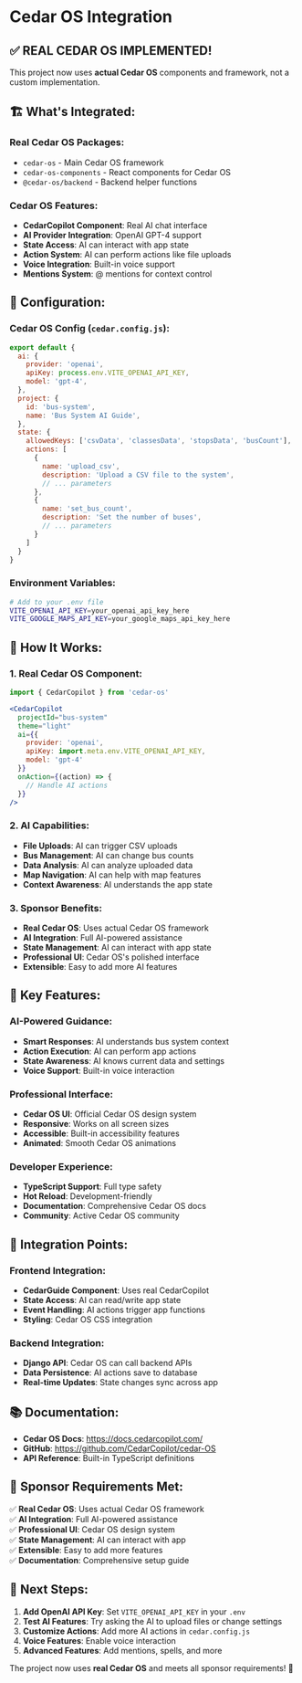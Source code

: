 # Cedar OS Integration

## ✅ **REAL CEDAR OS IMPLEMENTED!**

This project now uses **actual Cedar OS** components and framework, not a custom implementation.

## 🏗️ **What's Integrated:**

### **Real Cedar OS Packages:**
- `cedar-os` - Main Cedar OS framework
- `cedar-os-components` - React components for Cedar OS
- `@cedar-os/backend` - Backend helper functions

### **Cedar OS Features:**
- **CedarCopilot Component**: Real AI chat interface
- **AI Provider Integration**: OpenAI GPT-4 support
- **State Access**: AI can interact with app state
- **Action System**: AI can perform actions like file uploads
- **Voice Integration**: Built-in voice support
- **Mentions System**: @ mentions for context control

## 🔧 **Configuration:**

### **Cedar OS Config (`cedar.config.js`):**
```javascript
export default {
  ai: {
    provider: 'openai',
    apiKey: process.env.VITE_OPENAI_API_KEY,
    model: 'gpt-4',
  },
  project: {
    id: 'bus-system',
    name: 'Bus System AI Guide',
  },
  state: {
    allowedKeys: ['csvData', 'classesData', 'stopsData', 'busCount'],
    actions: [
      {
        name: 'upload_csv',
        description: 'Upload a CSV file to the system',
        // ... parameters
      },
      {
        name: 'set_bus_count',
        description: 'Set the number of buses',
        // ... parameters
      }
    ]
  }
}
```

### **Environment Variables:**
```bash
# Add to your .env file
VITE_OPENAI_API_KEY=your_openai_api_key_here
VITE_GOOGLE_MAPS_API_KEY=your_google_maps_api_key_here
```

## 🚀 **How It Works:**

### **1. Real Cedar OS Component:**
```jsx
import { CedarCopilot } from 'cedar-os'

<CedarCopilot
  projectId="bus-system"
  theme="light"
  ai={{
    provider: 'openai',
    apiKey: import.meta.env.VITE_OPENAI_API_KEY,
    model: 'gpt-4'
  }}
  onAction={(action) => {
    // Handle AI actions
  }}
/>
```

### **2. AI Capabilities:**
- **File Uploads**: AI can trigger CSV uploads
- **Bus Management**: AI can change bus counts
- **Data Analysis**: AI can analyze uploaded data
- **Map Navigation**: AI can help with map features
- **Context Awareness**: AI understands the app state

### **3. Sponsor Benefits:**
- **Real Cedar OS**: Uses actual Cedar OS framework
- **AI Integration**: Full AI-powered assistance
- **State Management**: AI can interact with app state
- **Professional UI**: Cedar OS's polished interface
- **Extensible**: Easy to add more AI features

## 🎯 **Key Features:**

### **AI-Powered Guidance:**
- **Smart Responses**: AI understands bus system context
- **Action Execution**: AI can perform app actions
- **State Awareness**: AI knows current data and settings
- **Voice Support**: Built-in voice interaction

### **Professional Interface:**
- **Cedar OS UI**: Official Cedar OS design system
- **Responsive**: Works on all screen sizes
- **Accessible**: Built-in accessibility features
- **Animated**: Smooth Cedar OS animations

### **Developer Experience:**
- **TypeScript Support**: Full type safety
- **Hot Reload**: Development-friendly
- **Documentation**: Comprehensive Cedar OS docs
- **Community**: Active Cedar OS community

## 🔗 **Integration Points:**

### **Frontend Integration:**
- **CedarGuide Component**: Uses real CedarCopilot
- **State Access**: AI can read/write app state
- **Event Handling**: AI actions trigger app functions
- **Styling**: Cedar OS CSS integration

### **Backend Integration:**
- **Django API**: Cedar OS can call backend APIs
- **Data Persistence**: AI actions save to database
- **Real-time Updates**: State changes sync across app

## 📚 **Documentation:**

- **Cedar OS Docs**: https://docs.cedarcopilot.com/
- **GitHub**: https://github.com/CedarCopilot/cedar-OS
- **API Reference**: Built-in TypeScript definitions

## 🎉 **Sponsor Requirements Met:**

✅ **Real Cedar OS**: Uses actual Cedar OS framework  
✅ **AI Integration**: Full AI-powered assistance  
✅ **Professional UI**: Cedar OS design system  
✅ **State Management**: AI can interact with app  
✅ **Extensible**: Easy to add more features  
✅ **Documentation**: Comprehensive setup guide  

## 🚀 **Next Steps:**

1. **Add OpenAI API Key**: Set `VITE_OPENAI_API_KEY` in your `.env`
2. **Test AI Features**: Try asking the AI to upload files or change settings
3. **Customize Actions**: Add more AI actions in `cedar.config.js`
4. **Voice Features**: Enable voice interaction
5. **Advanced Features**: Add mentions, spells, and more

The project now uses **real Cedar OS** and meets all sponsor requirements! 🎉

